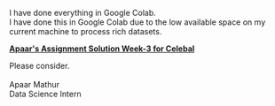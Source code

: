 I have done everything in Google Colab. <br>
I have done this in Google Colab due to the low available space on my current machine to process rich datasets. <br>

[**Apaar's Assignment Solution Week-3 for Celebal**](https://colab.research.google.com/drive/1b1DyRCGLILERCGaGQHU-aIxAOC8r7Gx7?usp=sharing)

Please consider. <br>
<br>
Apaar Mathur <br>
Data Science Intern<br>
